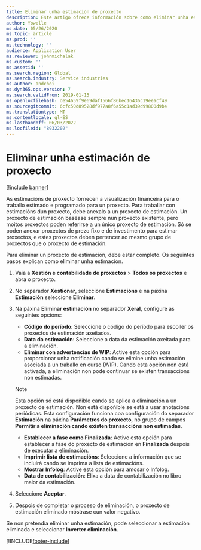 ```yaml
---
title: Eliminar unha estimación de proxecto
description: Este artigo ofrece información sobre como eliminar unha estimación do proxecto unha vez finalizado.
author: Yowelle
ms.date: 05/26/2020
ms.topic: article
ms.prod: ''
ms.technology: ''
audience: Application User
ms.reviewer: johnmichalak
ms.custom: ''
ms.assetid: ''
ms.search.region: Global
ms.search.industry: Service industries
ms.author: andchoi
ms.dyn365.ops.version: 7
ms.search.validFrom: 2019-01-15
ms.openlocfilehash: de54659f9e69daf1566f86bec16436c19eeacf49
ms.sourcegitcommit: 6cfc50d89528df977a8f6a55c1ad39d99800d9b4
ms.translationtype: MT
ms.contentlocale: gl-ES
ms.lasthandoff: 06/03/2022
ms.locfileid: "8932202"
---
```

# <a name="eliminate-a-project-estimate"></a>Eliminar unha estimación de proxecto

[!include [banner](../includes/banner.md)]

As estimacións de proxecto fornecen a visualización financeira para o traballo estimado e programado para un proxecto. Para traballar con estimacións dun proxecto, debe anexalo a un proxecto de estimación. Un proxecto de estimación baséase sempre nun proxecto existente, pero moitos proxectos poden referirse a un único proxecto de estimación. Só se poden anexar proxectos de prezo fixo e de investimento para estimar proxectos, e estes proxectos deben pertencer ao mesmo grupo de proxectos que o proxecto de estimación.

Para eliminar un proxecto de estimación, debe estar completo. Os seguintes pasos explican como eliminar unha estimación.

1. Vaia a **Xestión e contabilidade de proxectos** > **Todos os proxectos** e abra o proxecto. 
2. No separador **Xestionar**, seleccione **Estimacións** e na páxina **Estimación** seleccione **Eliminar**.
3. Na páxina **Eliminar estimación** no separador **Xeral**, configure as seguintes opcións:

   - **Código do período**: Seleccione o código do período para escoller os proxectos de estimación axeitados. 
   - **Data da estimación**: Seleccione a data da estimación axeitada para a eliminación.
   - **Eliminar con advertencias de WIP**: Active esta opción para proporcionar unha notificación cando se elimine unha estimación asociada a un traballo en curso (WIP). Cando esta opción non está activada, a eliminación non pode continuar se existen transaccións non estimadas. 
   > [!NOTE]
   > Esta opción só está dispoñible cando se aplica a eliminación a un proxecto de estimación. Non está dispoñible se está a usar anotacións periódicas. Esta configuración funciona coa configuración do separador **Estimación** na páxina **Parámetros do proxecto**, no grupo de campos **Permitir a eliminación cando existen transaccións non estimadas**.
   - **Establecer a fase como Finalizada**: Active esta opción para establecer a fase do proxecto de estimación en **Finalizada** despois de executar a eliminación.
   - **Imprimir lista de estimacións**: Seleccione a información que se incluirá cando se imprima a lista de estimacións.
   - **Mostrar Infolog**: Active esta opción para amosar o Infolog.
   - **Data de contabilización**: Elixa a data de contabilización no libro maior da estimación.

4.  Seleccione **Aceptar**.
5. Despois de completar o proceso de eliminación, o proxecto de estimación eliminado móstrase cun valor negativo. 

Se non pretendía eliminar unha estimación, pode seleccionar a estimación eliminada e seleccionar **Inverter eliminación**.   


[!INCLUDE[footer-include](../includes/footer-banner.md)]